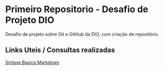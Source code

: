 # Primeiro Repositorio - Desafio de Projeto DIO
Desafio de projeto sobre Git e GitHub da DIO, com criação de repositório.

## Links Uteis / Consultas realizadas
[Sintaxe Basica Markdown](https://markdownguide.org/basic-syntax/)

